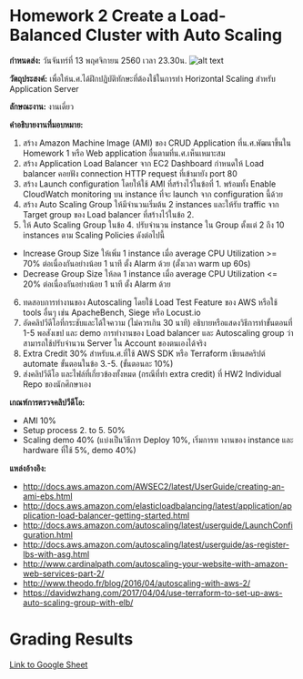 # Homework 2 Create a Load-Balanced Cluster with Auto Scaling
**กำหนดส่ง:** วันจันทร์ที่ 13 พฤศจิกายน 2560 เวลา 23.30น.
![alt text](https://image.slidesharecdn.com/005elasticityandmanagementtoolssjcole-161115000022/95/awsome-day-2016-module-5-aws-elasticity-and-management-tools-2-638.jpg?cb=1479168263)

**วัตถุประสงค์:** เพื่อให้น.ศ.ได้ฝึกปฏิบัติทักษะที่ต้องใช้ในการทำ Horizontal Scaling สำหรับ Application Server 

**ลักษณะงาน:** งานเดี่ยว

**คำอธิบายงานที่มอบหมาย:**
1. สร้าง Amazon Machine Image (AMI) ของ CRUD Application ที่น.ศ.พัฒนาขึ้นใน Homework 1 หรือ Web application อื่นตามที่น.ศ.เห็นเหมาะสม
2. สร้าง Application Load Balancer จาก EC2 Dashboard กำหนดให้ Load balancer คอยฟัง connection HTTP request ที่เข้ามายัง port 80 
3. สร้าง Launch configuration โดยให้ใช้ AMI ที่สร้างไว้ในข้อที่ 1. พร้อมทั้ง Enable CloudWatch monitoring บน instance ที่จะ launch จาก configuration นี้ด้วย
4. สร้าง Auto Scaling Group ให้มีจำนวนเริ่มต้น 2 instances และให้รับ traffic จาก Target group ของ Load balancer ที่สร้างไว้ในข้อ 2.
5. ให้ Auto Scaling Group ในข้อ 4. ปรับจำนวน instance ใน Group ตั้งแต่ 2 ถึง 10 instances ตาม Scaling Policies ดังต่อไปนี้
* Increase Group Size ให้เพิ่ม 1 instance เมื่อ average CPU Utilization >= 70% ต่อเนื่องกันอย่างน้อย 1 นาที ตั้ง Alarm ด้วย (ตั้งเวลา warm up 60s)
* Decrease Group Size ให้ลด 1 instance เมื่อ average CPU Utilization <= 20% ต่อเนื่องกันอย่างน้อย 1 นาที ตั้ง Alarm ด้วย 
6. ทดสอบการทำงานของ Autoscaling โดยใช้ Load Test Feature ของ AWS หรือใช้ tools อื่นๆ เช่น ApacheBench, Siege หรือ Locust.io
7. อัดคลิปวีดีโอที่กระชับและได้ใจความ (ไม่ควรเกิน 30 นาที) อธิบายหรือแสดงวิธีการทำขั้นตอนที่ 1-5 พอสังเขป และ demo การทำงานของ Load balancer และ Autoscaling group ว่าสามารถใช้ปรับจำนวน Server ใน Account ของตนเองได้จริง
8. Extra Credit 30% สำหรับน.ศ.ที่ใช้ AWS SDK หรือ Terraform เขียนสคริปต์ automate ขั้นตอนในข้อ 3.-5. (ขั้นตอนละ 10%)
5. ส่งคลิปวีดีโอ และไฟล์ที่เกี่ยวข้องทั้งหมด (กรณีที่ทำ extra credit) ที่ HW2 Individual Repo ของนักศึกษาเอง

**เกณฑ์การตรวจคลิปวีดีโอ:**
* AMI 10%
* Setup process 2. to 5. 50%
* Scaling demo 40% (แบ่งเป็นวิธีการ Deploy 10%, เริ่มการท างานของ instance และ hardware ที่ใช้ 5%, demo 40%)

**แหล่งอ้างอิง:**
* http://docs.aws.amazon.com/AWSEC2/latest/UserGuide/creating-an-ami-ebs.html
* http://docs.aws.amazon.com/elasticloadbalancing/latest/application/application-load-balancer-getting-started.html
* http://docs.aws.amazon.com/autoscaling/latest/userguide/LaunchConfiguration.html
* http://docs.aws.amazon.com/autoscaling/latest/userguide/as-register-lbs-with-asg.html
* http://www.cardinalpath.com/autoscaling-your-website-with-amazon-web-services-part-2/
* http://www.theodo.fr/blog/2016/04/autoscaling-with-aws-2/
* https://davidwzhang.com/2017/04/04/use-terraform-to-set-up-aws-auto-scaling-group-with-elb/

Grading Results
================
[Link to Google Sheet]()
